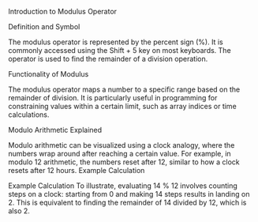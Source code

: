 

Introduction to Modulus Operator

Definition and Symbol

The modulus operator is represented by the percent sign (%).
It is commonly accessed using the Shift + 5 key on most keyboards.
The operator is used to find the remainder of a division operation.

Functionality of Modulus

The modulus operator maps a number to a specific range based on the remainder of division.
It is particularly useful in programming for constraining values within a certain limit, such as array indices or time calculations.

Modulo Arithmetic Explained

Modulo arithmetic can be visualized using a clock analogy, where the numbers wrap around after reaching a certain value.
For example, in modulo 12 arithmetic, the numbers reset after 12, similar to how a clock resets after 12 hours.
Example Calculation

Example Calculation
To illustrate, evaluating 14 % 12 involves counting steps on a clock: starting from 0 and making 14 steps results in landing on 2.
This is equivalent to finding the remainder of 14 divided by 12, which is also 2.